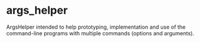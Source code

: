 args_helper
===========

ArgsHelper intended to help prototyping, implementation and use of the command-line programs with multiple commands (options and arguments).
